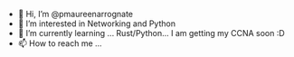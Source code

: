 - 👋 Hi, I’m @pmaureenarrognate
- 👀 I’m interested in Networking and Python 
- 🌱 I’m currently learning ... Rust/Python... I am getting my CCNA soon :D
- 📫 How to reach me ...

<!---
pmaureenarrognate/pmaureenarrognate is a ✨ special ✨ repository because its `README.md` (this file) appears on your GitHub profile.
You can click the Preview link to take a look at your changes.
--->
 
